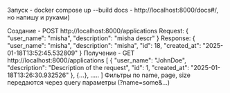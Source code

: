 Запуск - docker compose up --build
docs - http://localhost:8000/docs#/, но напишу и руками)

Создание - POST http://localhost:8000/applications
Request:
{
  "user_name": "misha",
  "description": "misha descr"
}
Response:
{
    "user_name": "misha",
    "description": "misha",
    "id": 18,
    "created_at": "2025-01-18T13:52:45.532809"
}
Получение - GET http://localhost:8000/applications
[
    {
        "user_name": "JohnDoe",
        "description": "Description of the request",
        "id": 1,
        "created_at": "2025-01-18T13:26:30.932526"
    },
    {...},
    .....
]
Фильтры по name, page, size передаются через query параметры (?name=some&...)